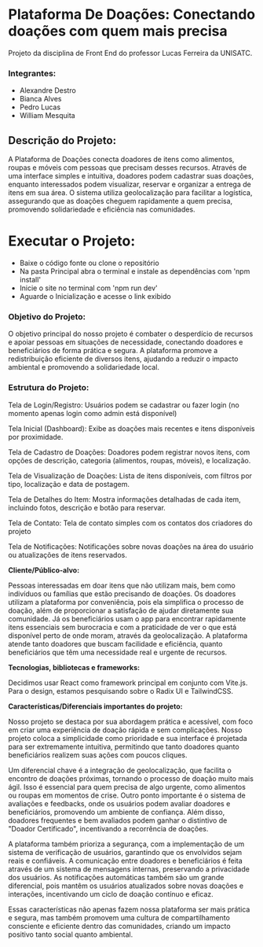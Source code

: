 # Plataforma De Doações: Conectando doações com quem mais precisa

Projeto da disciplina de Front End do professor Lucas Ferreira da UNISATC.

### Integrantes:
- Alexandre Destro
- Bianca Alves
- Pedro Lucas
- William Mesquita

## **Descrição do Projeto:**

A Plataforma de Doações conecta doadores de itens como alimentos, roupas e móveis com pessoas que precisam desses recursos. Através de uma interface simples e intuitiva, doadores podem cadastrar suas doações, enquanto interessados podem visualizar, reservar e organizar a entrega de itens em sua área. O sistema utiliza geolocalização para facilitar a logística, assegurando que as doações cheguem rapidamente a quem precisa, promovendo solidariedade e eficiência nas comunidades. 

# **Executar o Projeto:**

- Baixe o código fonte ou clone o repositório
- Na pasta Principal abra o terminal e instale as dependências com 'npm install'
- Inicie o site no terminal com 'npm run dev'
- Aguarde o Inicialização e acesse o link exibido


### **Objetivo do Projeto:**

O objetivo principal do nosso projeto é combater o desperdício de recursos e apoiar pessoas em situações de necessidade, conectando doadores e beneficiários de forma prática e segura. A plataforma promove a redistribuição eficiente de diversos itens, ajudando a reduzir o impacto ambiental e promovendo a solidariedade local. 

### **Estrutura do Projeto:** 

Tela de Login/Registro: Usuários podem se cadastrar ou fazer login (no momento apenas login como admin está disponível)

Tela Inicial (Dashboard): Exibe as doações mais recentes e itens disponíveis por proximidade. 

Tela de Cadastro de Doações: Doadores podem registrar novos itens, com opções de descrição, categoria (alimentos, roupas, móveis), e localização. 

Tela de Visualização de Doações: Lista de itens disponíveis, com filtros por tipo, localização e data de postagem. 

Tela de Detalhes do Item: Mostra informações detalhadas de cada item, incluindo fotos, descrição e botão para reservar. 

Tela de Contato: Tela de contato simples com os contatos dos criadores do projeto

Tela de Notificações: Notificações sobre novas doações na área do usuário ou atualizações de itens reservados. 

 

**Cliente/Público-alvo:**

Pessoas interessadas em doar itens que não utilizam mais, bem como indivíduos ou famílias que estão precisando de doações. Os doadores utilizam a plataforma por conveniência, pois ela simplifica o processo de doação, além de proporcionar a satisfação de ajudar diretamente sua comunidade. Já os beneficiários usam o app para encontrar rapidamente itens essenciais sem burocracia e com a praticidade de ver o que está disponível perto de onde moram, através da geolocalização. A plataforma atende tanto doadores que buscam facilidade e eficiência, quanto beneficiários que têm uma necessidade real e urgente de recursos. 

 

**Tecnologias, bibliotecas e frameworks:**

Decidimos usar React como framework principal em conjunto com Vite.js. Para o design, estamos pesquisando sobre o Radix UI e TailwindCSS.  

 

**Características/Diferenciais importantes do projeto:**

Nosso projeto se destaca por sua abordagem prática e acessível, com foco em criar uma experiência de doação rápida e sem complicações. Nosso projeto coloca a simplicidade como prioridade e sua interface é projetada para ser extremamente intuitiva, permitindo que tanto doadores quanto beneficiários realizem suas ações com poucos cliques. 

Um diferencial chave é a integração de geolocalização, que facilita o encontro de doações próximas, tornando o processo de doação muito mais ágil. Isso é essencial para quem precisa de algo urgente, como alimentos ou roupas em momentos de crise. Outro ponto importante é o sistema de avaliações e feedbacks, onde os usuários podem avaliar doadores e beneficiários, promovendo um ambiente de confiança. Além disso, doadores frequentes e bem avaliados podem ganhar o distintivo de "Doador Certificado", incentivando a recorrência de doações. 

A plataforma também prioriza a segurança, com a implementação de um sistema de verificação de usuários, garantindo que os envolvidos sejam reais e confiáveis. A comunicação entre doadores e beneficiários é feita através de um sistema de mensagens internas, preservando a privacidade dos usuários. As notificações automáticas também são um grande diferencial, pois mantêm os usuários atualizados sobre novas doações e interações, incentivando um ciclo de doação contínuo e eficaz. 

Essas características não apenas fazem nossa plataforma ser mais prática e segura, mas também promovem uma cultura de compartilhamento consciente e eficiente dentro das comunidades, criando um impacto positivo tanto social quanto ambiental. 
